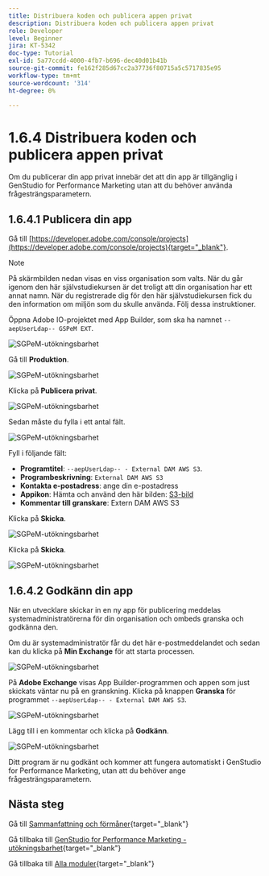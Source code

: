 ```yaml
---
title: Distribuera koden och publicera appen privat
description: Distribuera koden och publicera appen privat
role: Developer
level: Beginner
jira: KT-5342
doc-type: Tutorial
exl-id: 5a77ccdd-4000-4fb7-b696-dec40d01b41b
source-git-commit: fe162f285d67cc2a37736f80715a5c5717835e95
workflow-type: tm+mt
source-wordcount: '314'
ht-degree: 0%

---
```


# 1.6.4 Distribuera koden och publicera appen privat

Om du publicerar din app privat innebär det att din app är tillgänglig i GenStudio for Performance Marketing utan att du behöver använda frågesträngsparametern.

## 1.6.4.1 Publicera din app

Gå till [https://developer.adobe.com/console/projects](https://developer.adobe.com/console/projects){target="_blank"}.

>[!NOTE]
>
> På skärmbilden nedan visas en viss organisation som valts. När du går igenom den här självstudiekursen är det troligt att din organisation har ett annat namn. När du registrerade dig för den här självstudiekursen fick du den information om miljön som du skulle använda. Följ dessa instruktioner.

Öppna Adobe IO-projektet med App Builder, som ska ha namnet `--aepUserLdap-- GSPeM EXT`.

![SGPeM-utökningsbarhet](./images/gspemextpub1.png)

Gå till **Produktion**.

![SGPeM-utökningsbarhet](./images/gspemextpub2.png)

Klicka på **Publicera privat**.

![SGPeM-utökningsbarhet](./images/gspemextpub3.png)

Sedan måste du fylla i ett antal fält.

![SGPeM-utökningsbarhet](./images/gspemextpub4.png)

Fyll i följande fält:

- **Programtitel**: `--aepUserLdap-- - External DAM AWS S3`.
- **Programbeskrivning**: `External DAM AWS S3`
- **Kontakta e-postadress**: ange din e-postadress
- **Appikon**: Hämta och använd den här bilden: [S3-bild](./images/s3.jpeg)
- **Kommentar till granskare**: Extern DAM AWS S3

Klicka på **Skicka**.

![SGPeM-utökningsbarhet](./images/gspemextpub5.png)

Klicka på **Skicka**.

![SGPeM-utökningsbarhet](./images/gspemextpub6.png)

## 1.6.4.2 Godkänn din app

När en utvecklare skickar in en ny app för publicering meddelas systemadministratörerna för din organisation och ombeds granska och godkänna den.

Om du är systemadministratör får du det här e-postmeddelandet och sedan kan du klicka på **Min Exchange** för att starta processen.

![SGPeM-utökningsbarhet](./images/gspemextpub7.png)

På **Adobe Exchange** visas App Builder-programmen och appen som just skickats väntar nu på en granskning. Klicka på knappen **Granska** för programmet `--aepUserLdap-- - External DAM AWS S3`.

![SGPeM-utökningsbarhet](./images/gspemextpub8.png)

Lägg till i en kommentar och klicka på **Godkänn**.

![SGPeM-utökningsbarhet](./images/gspemextpub9.png)

Ditt program är nu godkänt och kommer att fungera automatiskt i GenStudio for Performance Marketing, utan att du behöver ange frågesträngsparametern.

## Nästa steg

Gå till [Sammanfattning och förmåner](./summary.md){target="_blank"}

Gå tillbaka till [GenStudio for Performance Marketing - utökningsbarhet](./genstudioext.md){target="_blank"}

Gå tillbaka till [Alla moduler](./../../../overview.md){target="_blank"}
